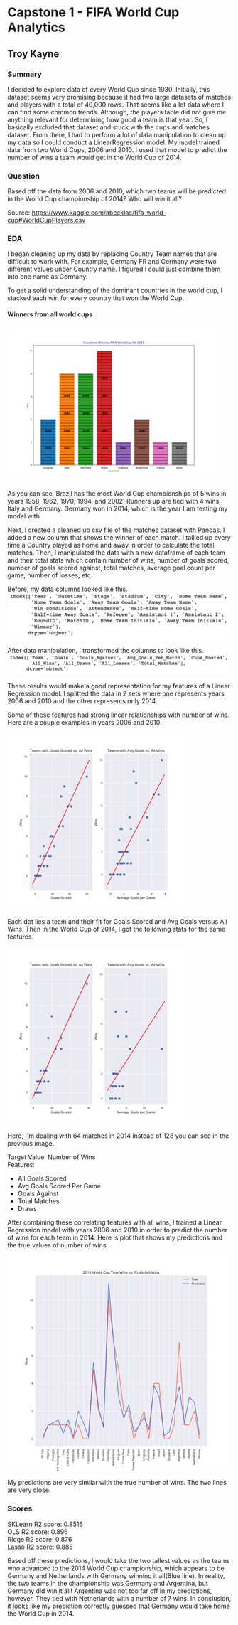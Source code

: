 # Capstone 1 - FIFA World Cup Analytics
## Troy Kayne

### Summary

I decided to explore data of every World Cup since 1930. Initially, this dataset seems very promising because it had two large datasets of matches and players with a total of 40,000 rows. That seems like a lot data where I can find some common trends. Although, the players table did not give me anything relevant for determining how good a team is that year. So, I basically excluded that dataset and stuck with the cups and matches dataset. From there, I had to perform a lot of data manipulation to clean up my data so I could conduct a LinearRegression model. My model trained data from two World Cups, 2006 and 2010. I used that model to predict the number of wins a team would get in the World Cup of 2014.

### Question
Based off the data from 2006 and 2010, which two teams will be predicted in the World Cup championship of 2014? Who will win it all?

Source: <a>https://www.kaggle.com/abecklas/fifa-world-cup#WorldCupPlayers.csv</a>

### EDA

I began cleaning up my data by replacing Country Team names that are difficult to work with. For example, Germany FR and Germany were two different values under Country name. I figured I could just combine them into one name as Germany.

 To get a solid understanding of the dominant countries in the world cup, I stacked each win for every country that won the World Cup.

#### Winners from all world cups

<img src="images/winner_countries.png" height="350" />

As you can see, Brazil has the most World Cup championships of 5 wins in years 1958, 1962, 1970, 1994, and 2002. Runners up are tied with 4 wins, Italy and Germany. Germany won in 2014, which is the year I am testing my model with.

Next, I created a cleaned up csv file of the matches dataset with Pandas. I added a new column that shows the winner of each match. I tallied up every time a Country played as home and away in order to calculate the total matches. Then, I manipulated the data with a new dataframe of each team and their total stats which contain number of wins, number of goals scored, number of goals scored against, total matches, average goal count per game, number of losses, etc.

Before, my data columns looked like this.
<img src="images/CleanedData.png" />

After data manipulation, I transformed the columns to look like this.
<img src="images/ManipulatedData.png" />

These results would make a good representation for my features of a Linear Regression model. I splitted the data in 2 sets where one represents years 2006 and 2010 and the other represents only 2014.

Some of these features had strong linear relationships with number of wins. Here are a couple examples in years 2006 and 2010.

<img src="images/2006-10stats.png" height="400" />

Each dot lies a team and their fit for Goals Scored and Avg Goals versus All Wins. Then in the World Cup of 2014, I got the following stats for the same features.

<img src="images/2014stats.png" height="400" />

Here, I'm dealing with 64 matches in 2014 instead of 128 you can see in the previous image.

Target Value: Number of Wins
<br />
Features:
- All Goals Scored
- Avg Goals Scored Per Game
- Goals Against
- Total Matches
- Draws

After combining these correlating features with all wins, I trained a Linear Regression model with years 2006 and 2010 in order to predict the number of wins for each team in 2014. Here is plot that shows my predictions and the true values of number of wins.
<img src="images/2014comparisons.png" height="500" />

My predictions are very similar with the true number of wins. The two lines are very close.
### Scores
SKLearn R2 score: 0.8516 <br />
OLS R2 score: 0.896 <br />
Ridge R2 score: 0.876 <br />
Lasso R2 score: 0.885

Based off these predictions, I would take the two tallest values as the teams who advanced to the 2014 World Cup championship, which appears to be Germany and Netherlands with Germany winning it all(Blue line). In reality, the two teams in the championship was Germany and Argentina, but Germany did win it all! Argentina was not too far off in my predictions, however. They tied with Netherlands with a number of 7 wins. In conclusion, it looks like my prediction correctly guessed that Germany would take home the World Cup in 2014.

